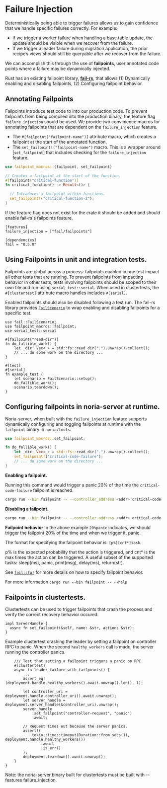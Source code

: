 # Failure Injection

Deterministically being able to trigger failures allows us to gain confidence
that we handle specific failures correctly. For example:
  * If we trigger a worker failure when handling a base table update, the
    update should be visible when we recover from the failure.
  * If we trigger a leader failure during migration application, the prior
    recipe’s views should still be queryable after we recover from the failure.

We can accomplish this through the use of **failpoints**, user annotated code
points where a failure may be dynamically injected.

Rust has an existing failpoint library,
[**fail-rs**](https://crates.io/crates/fail), that allows (1) Dynamically
enabling and disabling failpoints, (2) Configuring failpoint behavior.

## Annotating Failpoints
Failpoints introduce test code to into our production code. To prevent
failpoints from being compiled into the production binary, the feature flag
`failure_injection` should be used. We provide two convinience macros
for annotating failpoints that are dependent on the `failure_injection`
feature.

  * The `#[failpoint("failpoint-name")]` attribute macro, which creates a
    failpoint at the start of the annotated function.
  * The `set_failpoint!("failpoint-name")` macro. This is a wrapper
    around [`set_failpoint`] that includes checking for the
    `failure_injection` feature.

```rust
use failpoint_macros::{failpoint, set_failpoint}

// Creates a failpoint at the start of the function.
#[failpoint("critical-function")]
fn critical_function() -> Result<()> {

  // Introduces a failpoint within functions.
  set_failpoint!("critical-function-2");
}

```

If the feature flag does not exist for the crate it should be added and
should enable fail-rs's failpoints feature.

```
[features]
failure_injection = ["fail/failpoints"]

[dependencies]
fail = "0.5.0"
```

## Using Failpoints in unit and integration tests.
Failpoints are global across a process: failpoints enabled in one test
impact all other tests that are running. To prevent failpoints from impacting
behavior in other tests, tests involving failpoints should be scoped to their
own file and run using `serial_test::serial`. When used in clustertests, the
`#[clustertest]` attribute macro handles includes `#[serial]`.

Enabled failpoints should also be disabled following a test run. The fail-rs
library provides [`FailScenario`](https://docs.rs/fail/0.5.0/fail/struct.FailScenario.html) to wrap enabling and disabling failpoints for a specific test.

```
use fail::FailScenario;
use failpoint_macros::failpoint;
use serial_test::serial

#[failpoint("read-dir")]
fn do_fallible_work() {
    let _dir: Vec<_> = std::fs::read_dir(".").unwrap().collect();
    // ... do some work on the directory ...
}

#[test]
#[serial]
fn example_test {
    let scenario = FailScenario::setup();
    do_fallible_work();
    scenario.teardown();
}
```

## Configuring failpoints in noria-server at runtime.
Noria-server, when built with the `failure_injection` feature supports
dynamically configuring and toggling failpoints at runtime with the
`failpoint` binary in `noria/tools`.

```rust
use failpoint_macros::set_failpoint;

fn do_fallible_work() {
    let _dir: Vec<_> = std::fs::read_dir(".").unwrap().collect();
    set_failpoint!("critical-code-failure");
    // ... do some work on the directory ...
}
```

**Enabling a failpoint.**

Running this command would trigger a panic 20% of the time the
`critical-code-failure` failpoint is reached.
```bash
cargo run --bin failpoint -- --controller_address <addr> critical-code-failure 20%panic
```

**Disabling a failpoint.**
```bash
cargo run --bin failpoint -- --controller_address <addr> critical-code-failure off
```

**Failpoint behavior**
In the above example `20%panic` indicates, we should trigger the failpoint
20% of the time and when we trigger it, panic.

The format for specifying the failpoint behavior is: `[p%][cnt*]task`.

p% is the expected probability that the action is triggered, and cnt\* is the
max times the action can be triggered. A useful subset of the supported tasks:
sleep(ms), panic, print(msg), delay(ms), return(str).

See [`fail:cfg!`](https://docs.rs/fail/0.5.0/fail/fn.cfg.html) for more details
on how to specify failpoint behavior.

For more information `cargo run --bin failpoint -- --help`

## Failpoints in clustertests.

Clustertests can be used to trigger failpoints that crash the process and
verify the correct recovery behavior occured.

```
impl ServerHandle {
  async fn set_failpoint(&self, name: &str, action: &str);
}
```

Example clustertest crashing the leader by setting a failpoint on controller
RPC to panic. When the second `healthy_workers` call is made, the server
running the controller panics.
```
    /// Test that setting a failpoint triggers a panic on RPC.
    #[clustertest]
    async fn leader_failure_with_failpoints() {
        ...
        assert_eq!(deployment.handle.healthy_workers().await.unwrap().len(), 1);

        let controller_uri = deployment.handle.controller_uri().await.unwrap();
        let server_handle = deployment.server_handle(&controller_uri).unwrap();
        server_handle
            .set_failpoint("controller-request", "panic")
            .await;

        // Request times out because the server panics.
        assert!(
            tokio::time::timeout(Duration::from_secs(1), deployment.handle.healthy_workers())
                .await
                .is_err()
        );
        deployment.teardown().await.unwrap();
    }
}
```

Note: the noria-server binary built for clustertests must be built with
 --features failure_injection.

